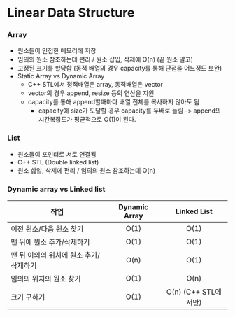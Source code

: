 # Linear Data Structure
### Array
* 원소들이 인접한 메모리에 저장
* 임의의 원소 참조하는데 편리 / 원소 삽입, 삭제에 O(n) (끝 원소 말고)
* 고정된 크기를 할당함 (동적 배열의 경우 capacity를 통해 단점을 어느정도 보완)
* Static Array vs Dynamic Array
  * C++ STL에서 정적배열은 array, 동적배열은 vector
  * vector의 경우 append, resize 등의 연산을 지원
  * capacity를 통해 append할때마다 배열 전체를 복사하지 않아도 됨
    * capacity에 size가 도달할 경우 capacity를 두배로 늘림 -> append의 시간복잡도가 평균적으로 O(1)이 된다.
        
### List
* 원소들이 포인터로 서로 연결됨
* C++ STL <list> (Double linked list)
* 원소 삽입, 삭제에 편리 / 임의의 원소 참조하는데 O(n)

      
### Dynamic array vs Linked list
|  <center>작업</center> |  <center>Dynamic Array</center> |  <center>Linked List</center> |
|:--------|:--------:|:--------:|
|이전 원소/다음 원소 찾기 | <center>O(1)</center> |O(1)|
|맨 뒤에 원소 추가/삭제하기 | <center>O(1)</center> |O(1)|
|맨 뒤 이외의 위치에 원소 추가/삭제하기 | <center>O(n)</center> |O(1)|
|임의의 위치의 원소 찾기 | <center>O(1)</center> |O(n)|
|크기 구하기 | <center>O(1)</center> |O(n) (C++ STL에서만)|
